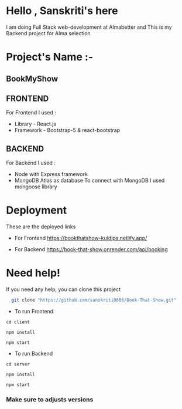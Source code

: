 # Hello , Sanskriti's here

I am doing Full Stack web-development at Almabetter and This is my Backend project for Alma selection

# Project's Name :-

## BookMyShow

## FRONTEND

For Frontend I used :

- Library - React.js
- Framework - Bootstrap-5 & react-bootstrap

## BACKEND

For Backend I used :

- Node with Express framework
- MongoDB Atlas as database
  To connect with MongoDB I used mongoose library

# Deployment

These are the deployed links

- For Frontend
  https://bookthatshow-kuldips.netlify.app/

- For Backend
  https://book-that-show.onrender.com/api/booking

# Need help!

If you need any help, you can clone this project

```bash
  git clone "https://github.com/sanskriti0606/Book-That-Show.git"

```

- To run Frontend

```
cd client
```

```
npm install
```

```
npm start
```

- To run Backend

```
cd server
```

```
npm install
```

```
npm start
```

### Make sure to adjusts versions
